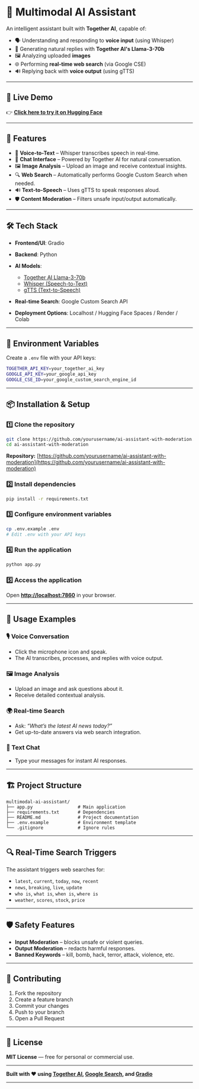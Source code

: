 # 🤖 Multimodal AI Assistant

An intelligent assistant built with **Together AI**, capable of:

* 🗣️ Understanding and responding to **voice input** (using Whisper)
* 🧠 Generating natural replies with **Together AI's Llama-3-70b**
* 🖼️ Analyzing uploaded **images**
* 🌐 Performing **real-time web search** (via Google CSE)
* 🔊 Replying back with **voice output** (using gTTS)

---

## 🚀 Live Demo

👉 **[Click here to try it on Hugging Face](https://huggingface.co/spaces/nwankwolinus/gpt-4o-mini_chatbot)**

---

## 🔧 Features

* 🎤 **Voice-to-Text** – Whisper transcribes speech in real-time.
* 💬 **Chat Interface** – Powered by Together AI for natural conversation.
* 🖼️ **Image Analysis** – Upload an image and receive contextual insights.
* 🔍 **Web Search** – Automatically performs Google Custom Search when needed.
* 🔊 **Text-to-Speech** – Uses gTTS to speak responses aloud.
* 🛡️ **Content Moderation** – Filters unsafe input/output automatically.

---

## 🛠️ Tech Stack

* **Frontend/UI**: Gradio
* **Backend**: Python
* **AI Models**:

  * [Together AI Llama-3-70b](https://together.ai/)
  * [Whisper (Speech-to-Text)](https://github.com/openai/whisper)
  * [gTTS (Text-to-Speech)](https://pypi.org/project/gTTS/)
* **Real-time Search**: Google Custom Search API
* **Deployment Options**: Localhost / Hugging Face Spaces / Render / Colab

---

## 🔐 Environment Variables

Create a `.env` file with your API keys:

```bash
TOGETHER_API_KEY=your_together_ai_key
GOOGLE_API_KEY=your_google_api_key
GOOGLE_CSE_ID=your_google_custom_search_engine_id
```

---

## 📦 Installation & Setup

### 1️⃣ Clone the repository

```bash
git clone https://github.com/yourusername/ai-assistant-with-moderation.git
cd ai-assistant-with-moderation
```

**Repository:** [https://github.com/yourusername/ai-assistant-with-moderation](https://github.com/yourusername/ai-assistant-with-moderation)

### 2️⃣ Install dependencies

```bash
pip install -r requirements.txt
```

### 3️⃣ Configure environment variables

```bash
cp .env.example .env
# Edit .env with your API keys
```

### 4️⃣ Run the application

```bash
python app.py
```

### 5️⃣ Access the application

Open **[http://localhost:7860](http://localhost:7860)** in your browser.

---

## 🎯 Usage Examples

### 🎙️ Voice Conversation

* Click the microphone icon and speak.
* The AI transcribes, processes, and replies with voice output.

### 🖼️ Image Analysis

* Upload an image and ask questions about it.
* Receive detailed contextual analysis.

### 🌍 Real-time Search

* Ask: *“What’s the latest AI news today?”*
* Get up-to-date answers via web search integration.

### 💬 Text Chat

* Type your messages for instant AI responses.

---

## 🏗️ Project Structure

```
multimodal-ai-assistant/
├── app.py                 # Main application
├── requirements.txt       # Dependencies
├── README.md              # Project documentation
├── .env.example           # Environment template
└── .gitignore             # Ignore rules
```

---

## 🔍 Real-Time Search Triggers

The assistant triggers web searches for:

* `latest`, `current`, `today`, `now`, `recent`
* `news`, `breaking`, `live`, `update`
* `who is`, `what is`, `when is`, `where is`
* `weather`, `scores`, `stock`, `price`

---

## 🛡️ Safety Features

* **Input Moderation** – blocks unsafe or violent queries.
* **Output Moderation** – redacts harmful responses.
* **Banned Keywords** – kill, bomb, hack, terror, attack, violence, etc.

---

## 🤝 Contributing

1. Fork the repository
2. Create a feature branch
3. Commit your changes
4. Push to your branch
5. Open a Pull Request

---

## 📄 License

**MIT License** — free for personal or commercial use.

---

**Built with ❤️ using [Together AI](https://together.ai/), [Google Search](https://developers.google.com/custom-search), and [Gradio](https://gradio.app/)**

---


